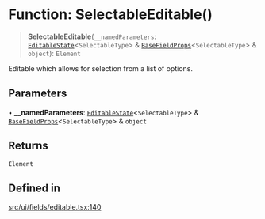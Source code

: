 # Function: SelectableEditable()

> **SelectableEditable**(`__namedParameters`: [`EditableState`](../interfaces/EditableState.md)\<`SelectableType`\> & [`BaseFieldProps`](../interfaces/BaseFieldProps.md)\<`SelectableType`\> & `object`): `Element`

Editable which allows for selection from a list of options.

## Parameters

• **\_\_namedParameters**: [`EditableState`](../interfaces/EditableState.md)\<`SelectableType`\> & [`BaseFieldProps`](../interfaces/BaseFieldProps.md)\<`SelectableType`\> & `object`

## Returns

`Element`

## Defined in

[src/ui/fields/editable.tsx:140](https://github.com/blacksmithgu/datacore/blob/b2f12b09abf3864956181ba4f5c7075bc281ce27/src/ui/fields/editable.tsx#L140)
